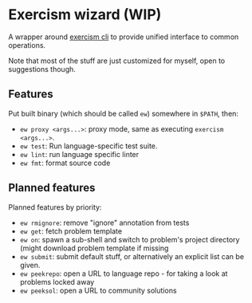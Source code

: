 # Exercism wizard (WIP)

A wrapper around [exercism cli](https://github.com/exercism/cli) to provide unified interface to common operations.

Note that most of the stuff are just customized for myself, open to suggestions though.

## Features

Put built binary (which should be called `ew`) somewhere in `$PATH`, then:

- `ew proxy <args...>`: proxy mode, same as executing `exercism <args...>`.
- `ew test`: Run language-specific test suite.
- `ew lint`: run language specific linter
- `ew fmt`: format source code

## Planned features

Planned features by priority:

- `ew rmignore`: remove "ignore" annotation from tests
- `ew get`: fetch problem template
- `ew on`: spawn a sub-shell and switch to problem's project directory (might download problem template if missing
- `ew submit`: submit default stuff, or alternatively an explicit list can be given.
- `ew peekrepo`: open a URL to language repo - for taking a look at problems locked away
- `ew peeksol`: open a URL to community solutions
